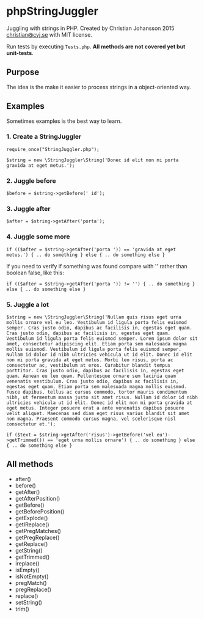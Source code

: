 # phpStringJuggler
Juggling with strings in PHP.
Created by Christian Johansson 2015 <christian@cvj.se> with MIT license.

Run tests by executing `Tests.php`. **All methods are not covered yet but unit-tests**.

## Purpose
The idea is the make it easier to process strings in a object-oriented way.

## Examples
Sometimes examples is the best way to learn. 

### 1. Create a StringJuggler

`require_once("StringJuggler.php");`

`$string = new \StringJuggler\String('Donec id elit non mi porta gravida at eget metus.');`

### 2. Juggle before

`$before = $string->getBefore(' id');`

### 3. Juggle after

`$after = $string->getAfter('porta');`

### 4. Juggle some more

`if (($after = $string->getAfter('porta ')) == 'gravida at eget metus.') { .. do something } else { .. do something else }`

If you need to verify if something was found compare with '' rather than boolean false, like this:

`if (($after = $string->getAfter('porta ')) != '') { .. do something } else { .. do something else }`

### 5. Juggle a lot

`$string = new \StringJuggler\String('Nullam quis risus eget urna mollis ornare vel eu leo. Vestibulum id ligula porta felis euismod semper. Cras justo odio, dapibus ac facilisis in, egestas eget quam. Cras justo odio, dapibus ac facilisis in, egestas eget quam. Vestibulum id ligula porta felis euismod semper. Lorem ipsum dolor sit amet, consectetur adipiscing elit. Etiam porta sem malesuada magna mollis euismod. Vestibulum id ligula porta felis euismod semper. Nullam id dolor id nibh ultricies vehicula ut id elit. Donec id elit non mi porta gravida at eget metus. Morbi leo risus, porta ac consectetur ac, vestibulum at eros. Curabitur blandit tempus porttitor. Cras justo odio, dapibus ac facilisis in, egestas eget quam. Aenean eu leo quam. Pellentesque ornare sem lacinia quam venenatis vestibulum. Cras justo odio, dapibus ac facilisis in, egestas eget quam. Etiam porta sem malesuada magna mollis euismod. Fusce dapibus, tellus ac cursus commodo, tortor mauris condimentum nibh, ut fermentum massa justo sit amet risus. Nullam id dolor id nibh ultricies vehicula ut id elit. Donec id elit non mi porta gravida at eget metus. Integer posuere erat a ante venenatis dapibus posuere velit aliquet. Maecenas sed diam eget risus varius blandit sit amet non magna. Praesent commodo cursus magna, vel scelerisque nisl consectetur et.');`
 
`if ($text = $string->getAfter('risus')->getBefore('vel eu')->getTrimmed()) == 'eget urna mollis ornare') { .. do something } else { .. do something else }`

## All methods

* after()
* before()
* getAfter()
* getAfterPosition()
* getBefore()
* getBeforePosition()
* getExplode()
* getIReplace()
* getPregMatches()
* getPregReplace()
* getReplace()
* getString()
* getTrimmed()
* ireplace()
* isEmpty()
* isNotEmpty()
* pregMatch()
* pregReplace()
* replace()
* setString()
* trim()

